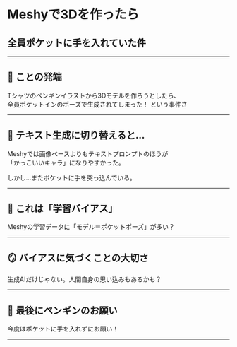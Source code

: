 ﻿---
marp: true
theme: default
paginate: true
---

# Meshyで3Dを作ったら  
## 全員ポケットに手を入れていた件


---

## 🐧 ことの発端

Tシャツのペンギンイラストから3Dモデルを作ろうとしたら、  
全員ポケットインのポーズで生成されてしまった！
という事件さ

---

## 🤖 テキスト生成に切り替えると…

Meshyでは画像ベースよりもテキストプロンプトのほうが  
「かっこいいキャラ」になりやすかった。  

しかし…またポケットに手を突っ込んでいる。

---

## 🧠 これは「学習バイアス」

Meshyの学習データに「モデル＝ポケットポーズ」が多い？

---

## 🪞 バイアスに気づくことの大切さ

生成AIだけじゃない。人間自身の思い込みもあるかも？

---

## 🐧 最後にペンギンのお願い

今度はポケットに手を入れずにお願い！

---
